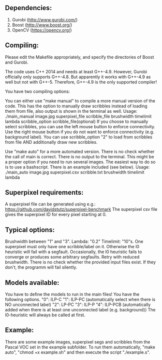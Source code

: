 ## Dependencies:
1) Gurobi (http://www.gurobi.com/)
2) Boost (http://www.boost.org/)
3) OpenCV (https://opencv.org/)

## Compiling:
Please edit the Makefile appropriately, and specify the directories of Boost and Gurobi.

The code uses C++ 2014 and needs at least G++-4.9. However, Gurobi officially only supports G++-4.8. But apparently it works with G++-4.9 as well but not with G++-5. Therefore, G++-4.9 is the only supported compiler!

You have two compiling options:

You can either use "make manual" to compile a more manual version of the code. This has the option to manually draw scribbles instead of loading them from file, also output is shown in the terminal as well.
Usage: ./main_manual image.jpg superpixel_file scribble_file brushwidth timelimit lambda scribble_option scribble_file(optional)
If you choose to manually select scribbles, you can use the left mouse button to enforce connectivity. Use the right mouse button if you do not want to enforce connectivity (e.g. background label). You can use scribble_option "2" to load from scribbles from file AND additionally draw new scribbles.


Use "make auto" for a more automated version. There is no check whether the call of main is correct. There is no output to the terminal. This might be a proper option if you need to run several images. The easiest way to do so is to use a bashscript. There is an example included (see below).
Usage: ./main_auto image.jpg superpixel.csv scribble.txt brushwidth timelimit lambda

## Superpixel requirements:
A superpixel file can be generated using e.g.:
https://github.com/davidstutz/superpixel-benchmark
The superpixel csv file gives the superpixel ID for every pixel starting at 0.

## Typical options:
Brushwidth between "1" and "3". Lambda: "0.2" Timelimit: "10"s.
One superpixel must only have one scribble/label on it. Otherwise the l0 heuristic will fail with a segfault. Occasionally, the l0 heuristic fails to converge or produces some arbitrary segfaults. Retry with reduced brushwidth. There is no check whether the provided input files exist. If they don't, the programm will fail silently.

## Models available:
You have to define the models to run in the main files! You have the following options.
"0": ILP-C
"1": ILP-PC (automatically select when there is NO unconnected label)
"2": LP-PC
"3": ILP-P
"4": ILP-PCB (automatically added when there is at least one unconnected label (e.g. background))
The l0-heuristic will always be called at first.

## Example:
There are some example images, superpixel segs and scribbles from the Pascal VOC set in the example subfolder. To run them automatically, "make auto", "chmod +x example.sh" and then execute the script "./example.s".
